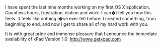 

I have spent the last nine months working on my first OS X application. Countless hours, frustration, elation and work. I can�t tell you how this feels. It feels like nothing I�ve ever felt before. I created something, from beginning to end, and now I get to share all of my hard work with you.

It is with great pride and immense pleasure that I announce the immediate availability of xPad Version 1.0: http://www.getxpad.com
